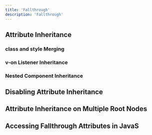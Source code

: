 ```yaml
---
title: 'Fallthrough'
description: 'Fallthrough'
---
```

## Attribute Inheritance
### class and style Merging
### v-on Listener Inheritance
### Nested Component Inheritance
## Disabling Attribute Inheritance
## Attribute Inheritance on Multiple Root Nodes
## Accessing Fallthrough Attributes in JavaS